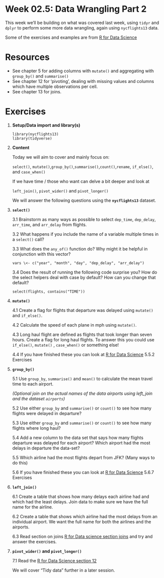 <!-- Please edit README.Rmd - not README.md -->

# Week 02.5: Data Wrangling Part 2

This week we’ll be building on what was covered last week, using `tidyr`
and `dplyr` to perform some more data wrangling, again using
`nycflights13` data.

Some of the exercises and examples are from [R for Data
Science](https://r4ds.had.co.nz/transform.html)

# Resources

-   See chapter 5 for adding columns with `mutate()` and aggregating
    with `group_by()` and `summarise()`
-   See chapter 12 for ‘pivoting’, dealing with missing values and
    columns which have multiple observations per cell.
-   See chapter 13 for joins.

# Exercises

1.  **Setup/Data import and library(s)**

        library(nycflights13)
        library(tidyverse)

2.  **Content**

    Today we will aim to cover and mainly focus on:

    `select()`,
    `mutate()`,`group_by()`,`summarise()`,`count()`,`rename`,
    `if_else()`, and `case_when()`

    If we have time / those who want can delve a bit deeper and look at

    `left_join()`, `pivot_wider()` and `pivot_longer()`

    We will answer the following questions using the **`nycflights13`**
    dataset.

3.  **`select()`**

    3.1 Brainstorm as many ways as possible to select `dep_time`,
    `dep_delay`, `arr_time`, and `arr_delay` from flights.

    3.2 What happens if you include the name of a variable multiple
    times in a `select()` call?

    3.3 What does the `any_of()` function do? Why might it be helpful in
    conjunction with this vector?

    `vars \<- c("year", "month", "day", "dep_delay", "arr_delay")`

    3.4 Does the result of running the following code surprise you? How
    do the select helpers deal with case by default? How can you change
    that default?

    `select(flights, contains("TIME"))`

4.  **`mutate()`**

    4.1 Create a flag for flights that departure was delayed using
    `mutate()` and `if_else()`.

    4.2 Calculate the speed of each plane in mph using `mutate()`.

    4.3 Long haul flight are defined as flights that took longer than
    seven hours. Create a flag for long haul flights. To answer this you
    could use `if_else()`, `mutate()` , `case_when()` or something else!

    4.4 If you have finished these you can look at [R for Data
    Science](https://r4ds.had.co.nz/transform.html) 5.5.2 Exercises  

5.  **`group_by()`**

    5.1 Use `group_by`, `summarise()` and `mean()` to calculate the mean
    travel time to each airport.

    *(Optional join on the actual names of the data airports using
    left\_join and the dataset `airports`)*

    5.2 Use either `group_by` and `summarise()` or `count()` to see how
    many flights were delayed in departure?

    5.3 Use either `group_by` and `summarise()` or `count()` to see how
    many flights where long haul?

    5.4 Add a new column to the data set that says how many flights
    departure was delayed for each airport? Which airport had the most
    delays in departure the data-set?

    5.5 Which airline had the most flights depart from JFK? (Many ways
    to do this)

    5.6 If you have finished these you can look at [R for Data
    Science](https://r4ds.had.co.nz/transform.html) 5.6.7 Exercises  

6.  **`left_join()`**

    6.1 Create a table that shows how many delays each airline had and
    which had the least delays. Join data to make sure we have the full
    name for the airline.

    6.2 Create a table that shows which airline had the most delays from
    an individual airport. We want the full name for both the airlines
    and the airports.

    6.3 Read section on joins [R for Data science section
    joins](https://r4ds.had.co.nz/relational-data.html?q=joins#understanding-joins)
    and try and answer the exercises.

7.  **`pivot_wider()` and `pivot_longer()`**

    7.1 Read the [R for Data Science section
    12](https://r4ds.had.co.nz/tidy-data.html?q=pivot#tidy-data)

    We will cover “Tidy data” further in a later session.

